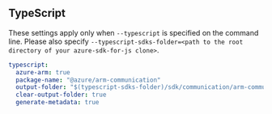 ## TypeScript

These settings apply only when `--typescript` is specified on the command line.
Please also specify `--typescript-sdks-folder=<path to the root directory of your azure-sdk-for-js clone>`.

``` yaml $(typescript)
typescript:
  azure-arm: true
  package-name: "@azure/arm-communication"
  output-folder: "$(typescript-sdks-folder)/sdk/communication/arm-communication"
  clear-output-folder: true
  generate-metadata: true
```
